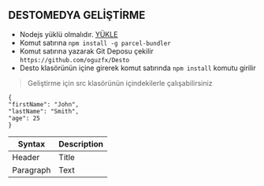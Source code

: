 ## DESTOMEDYA GELİŞTİRME

- Nodejs yüklü olmalıdır. [YÜKLE](https://nodejs.org/en/download/)
- Komut satırına `npm install -g parcel-bundler` 
- Komut satırına yazarak Git Deposu çekilir `https://github.com/oguzfx/Desto`
- Desto klasörünün içine girerek komut satırında `npm install` komutu girilir
> Geliştirme için src klasörünün içindekilerle çalışabilirsiniz
> 
```
{
"firstName": "John",
"lastName": "Smith",
"age": 25
}
```

| Syntax | Description |
| ----------- | ----------- |
| Header | Title |
| Paragraph | Text |

